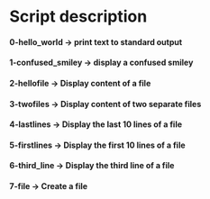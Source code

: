 # Script description
#### 0-hello_world -> print text to standard output
#### 1-confused_smiley -> display a confused smiley
#### 2-hellofile -> Display content of a file
#### 3-twofiles -> Display content of two separate files
#### 4-lastlines -> Display the last 10 lines of a file
#### 5-firstlines -> Display the first 10 lines of a file
#### 6-third_line -> Display the third line of a file
#### 7-file -> Create a file
